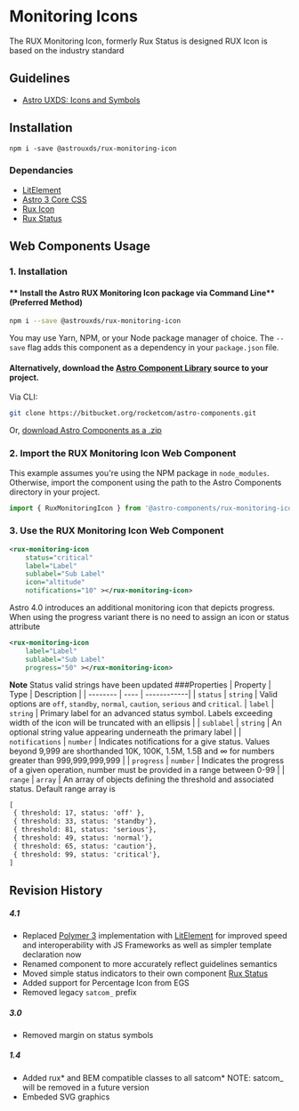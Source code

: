 # Monitoring Icons

The RUX Monitoring Icon, formerly Rux Status is designed RUX Icon is based on the industry standard

## Guidelines

- [Astro UXDS: Icons and Symbols](http://www.astrouxds.com/library/icons-and-symbols)

## Installation

`npm i -save @astrouxds/rux-monitoring-icon`

### Dependancies

- [LitElement](http://lit-element.polymer-project.org/)
- [Astro 3 Core CSS](https://bitbucket.org/rocketcom/astro-styles/src/master/)
- [Rux Icon](https://bitbucket.org/rocketcom/astro-components/src/master/src/astro-components/rux-icon/)
- [Rux Status](https://bitbucket.org/rocketcom/astro-components/src/master/src/astro-components/rux-status/)

## Web Components Usage

### 1. Installation

#### ** Install the Astro RUX Monitoring Icon package via Command Line** (Preferred Method)

```sh
npm i --save @astrouxds/rux-monitoring-icon
```

You may use Yarn, NPM, or your Node package manager of choice. The `--save` flag adds this component as a dependency in your `package.json` file.

#### **Alternatively**, download the [Astro Component Library](https://bitbucket.org/rocketcom/astro-components/src/master/) source to your project.

Via CLI:

```sh
git clone https://bitbucket.org/rocketcom/astro-components.git
```

Or, [download Astro Components as a .zip](https://bitbucket.org/rocketcom/astro-components/get/master.zip)

### 2. Import the RUX Monitoring Icon Web Component

This example assumes you're using the NPM package in `node_modules`. Otherwise, import the component using the path to the Astro Components directory in your project.

```javascript
import { RuxMonitoringIcon } from '@astro-components/rux-monitoring-icon/rux-monitoring-icon.js';
```

### 3. Use the RUX Monitoring Icon Web Component

```xml
<rux-monitoring-icon
	status="critical"
	label="Label"
	sublabel="Sub Label"
	icon="altitude"
	notifications="10" ></rux-monitoring-icon>
```

Astro 4.0 introduces an additional monitoring icon that depicts progress. When using the progress variant there is no need to assign an icon or status attribute

```xml
<rux-monitoring-icon
	label="Label"
	sublabel="Sub Label"
	progress="50" ></rux-monitoring-icon>
```

**Note** Status valid strings have been updated
###Properties
| Property | Type | Description |
| -------- | ---- | ------------|
| `status` | `string` | Valid options are `off`, `standby`, `normal`, `caution`, `serious` and `critical`.
| `label` | `string` | Primary label for an advanced status symbol. Labels exceeding width of the icon will be truncated with an ellipsis |
| `sublabel` | `string` | An optional string value appearing underneath the primary label |
| `notifications` | `number` | Indicates notifications for a give status. Values beyond 9,999 are shorthanded 10K, 100K, 1.5M, 1.5B and ∞ for numbers greater than 999,999,999,999 |
| `progress` | `number` | Indicates the progress of a given operation, number must be provided in a range between 0-99 |
| `range` | `array` | An array of objects defining the threshold and associated status. Default range array is

```xml
[
 { threshold: 17, status: 'off' },
 { threshold: 33, status: 'standby'},
 { threshold: 81, status: 'serious'},
 { threshold: 49, status: 'normal'},
 { threshold: 65, status: 'caution'},
 { threshold: 99, status: 'critical'},
]
```

## Revision History

##### **4.1**

- Replaced [Polymer 3](https://www.polymer-project.org) implementation with [LitElement](https://lit-element.polymer-project.org/) for improved speed and interoperability with JS Frameworks as well as simpler template declaration now
- Renamed component to more accurately reflect guidelines semantics
- Moved simple status indicators to their own component [Rux Status](https://bitbucket.org/rocketcom/astro-components/src/master/src/astro-components/rux-status/)
- Added support for Percentage Icon from EGS
- Removed legacy `satcom_` prefix

##### **3.0**

- Removed margin on status symbols

##### **1.4**

- Added rux* and BEM compatible classes to all satcom* NOTE: satcom\_ will be removed in a future version
- Embeded SVG graphics
